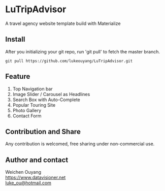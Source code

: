 # LuTripAdvisor
A travel agency website template build with Materialize

## Install
After you initializing your git repo, run 'git pull' to fetch the master branch.
```shell
git pull https://github.com/lukeouyang/LuTripAdvisor.git
```


## Feature
1. Top Navigation bar
2. Image Slider / Carousel as Headlines
3. Search Box with Auto-Complete
4. Popular Touring Site
5. Photo Gallery
6. Contact Form

## Contribution and Share
Any contribution is welcomed, free sharing under non-commercial use.

## Author and contact
Weichen Ouyang  
<https://www.datavisioner.net>  
<luke_ou@hotmail.com>  

